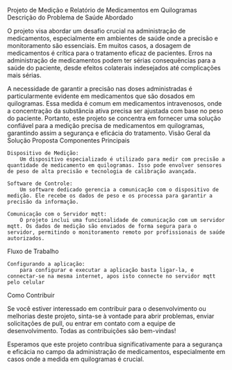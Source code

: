Projeto de Medição e Relatório de Medicamentos em Quilogramas
Descrição do Problema de Saúde Abordado

O projeto visa abordar um desafio crucial na administração de medicamentos, especialmente em ambientes de saúde onde a precisão e monitoramento são essenciais. Em muitos casos, a dosagem de medicamentos é crítica para o tratamento eficaz de pacientes. Erros na administração de medicamentos podem ter sérias consequências para a saúde do paciente, desde efeitos colaterais indesejados até complicações mais sérias.

A necessidade de garantir a precisão nas doses administradas é particularmente evidente em medicamentos que são dosados em quilogramas. Essa medida é comum em medicamentos intravenosos, onde a concentração da substância ativa precisa ser ajustada com base no peso do paciente. Portanto, este projeto se concentra em fornecer uma solução confiável para a medição precisa de medicamentos em quilogramas, garantindo assim a segurança e eficácia do tratamento.
Visão Geral da Solução Proposta
Componentes Principais

    Dispositivo de Medição:
        Um dispositivo especializado é utilizado para medir com precisão a quantidade de medicamento em quilogramas. Isso pode envolver sensores de peso de alta precisão e tecnologia de calibração avançada.

    Software de Controle:
        Um software dedicado gerencia a comunicação com o dispositivo de medição. Ele recebe os dados de peso e os processa para garantir a precisão da informação.

    Comunicação com o Servidor mqtt:
        O projeto inclui uma funcionalidade de comunicação com um servidor mqtt. Os dados de medição são enviados de forma segura para o servidor, permitindo o monitoramento remoto por profissionais de saúde autorizados.

Fluxo de Trabalho

    Configurando a aplicação:
        para configurar e executar a aplicação basta ligar-la, e connectar-se na mesma internet, apos isto connecte no servidor mqtt pelo celular

Como Contribuir

Se você estiver interessado em contribuir para o desenvolvimento ou melhorias deste projeto, sinta-se à vontade para abrir problemas, enviar solicitações de pull, ou entrar em contato com a equipe de desenvolvimento. Todas as contribuições são bem-vindas!

Esperamos que este projeto contribua significativamente para a segurança e eficácia no campo da administração de medicamentos, especialmente em casos onde a medida em quilogramas é crucial.
